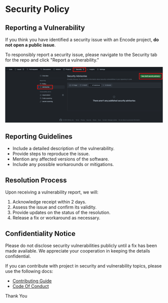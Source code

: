 # Security Policy

## Reporting a Vulnerability

If you think you have identified a security issue with an Encode project, **do not open a public issue**.

To responsibly report a security issue, please navigate to the Security tab for the repo and click "Report a vulnerability."

![Screenshot of repo security tab showing "Report a vulnerability" button](/repo_assets/security_report.png)

## Reporting Guidelines

- Include a detailed description of the vulnerability.
- Provide steps to reproduce the issue.
- Mention any affected versions of the software.
- Include any possible workarounds or mitigations.

## Resolution Process

Upon receiving a vulnerability report, we will:

1. Acknowledge receipt within 2 days.
2. Assess the issue and confirm its validity.
3. Provide updates on the status of the resolution.
4. Release a fix or workaround as necessary.

## Confidentiality Notice

Please do not disclose security vulnerabilities publicly until a fix has been made available. We appreciate your cooperation in keeping the details confidential.

If you can contribute with project in security and vulnerability topics, please use the following docs:

- [Contributing Guide](/CONTRIBUTING.md)
- [Code Of Conduct](/CODE_OF_CONDUCT.md)

Thank You